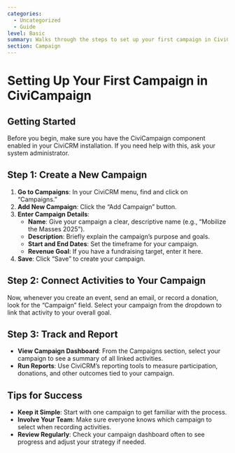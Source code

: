 ```yaml
---
categories:
  - Uncategorized
  - Guide
level: Basic
summary: Walks through the steps to set up your first campaign in CiviCRM, using clear, task-oriented instructions.
section: Campaign
---
```


# Setting Up Your First Campaign in CiviCampaign

## Getting Started

Before you begin, make sure you have the CiviCampaign component enabled in your CiviCRM installation. If you need help with this, ask your system administrator.

## Step 1: Create a New Campaign

1. **Go to Campaigns**: In your CiviCRM menu, find and click on “Campaigns.”
2. **Add New Campaign**: Click the “Add Campaign” button.
3. **Enter Campaign Details**:
   - **Name**: Give your campaign a clear, descriptive name (e.g., “Mobilize the Masses 2025”).
   - **Description**: Briefly explain the campaign’s purpose and goals.
   - **Start and End Dates**: Set the timeframe for your campaign.
   - **Revenue Goal**: If you have a fundraising target, enter it here.
4. **Save**: Click “Save” to create your campaign.

## Step 2: Connect Activities to Your Campaign

Now, whenever you create an event, send an email, or record a donation, look for the “Campaign” field. Select your campaign from the dropdown to link that activity to your overall goal.

## Step 3: Track and Report

- **View Campaign Dashboard**: From the Campaigns section, select your campaign to see a summary of all linked activities.
- **Run Reports**: Use CiviCRM’s reporting tools to measure participation, donations, and other outcomes tied to your campaign.

## Tips for Success

- **Keep it Simple**: Start with one campaign to get familiar with the process.
- **Involve Your Team**: Make sure everyone knows which campaign to select when recording activities.
- **Review Regularly**: Check your campaign dashboard often to see progress and adjust your strategy if needed.
